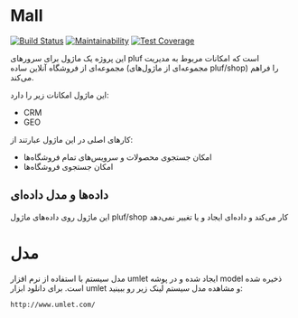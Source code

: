 # Mall

[![Build Status](https://travis-ci.org/pluf/mall.svg?branch=master)](https://travis-ci.org/pluf/mall)
[![Maintainability](https://api.codeclimate.com/v1/badges/11b07e98f9f800a8b55d/maintainability)](https://codeclimate.com/github/pluf/mall/maintainability)
[![Test Coverage](https://api.codeclimate.com/v1/badges/11b07e98f9f800a8b55d/test_coverage)](https://codeclimate.com/github/pluf/mall/test_coverage)


این پروژه یک ماژول برای سرورهای pluf است که امکانات مربوط به مدیریت مجموعه‌ای از فروشگاه آنلاین ساده (مجموعه‌ای از ماژول‌های pluf/shop) را فراهم می‌کند.

این ماژول امکانات زیر را دارد:

- CRM
- GEO

کارهای اصلی در این ماژول عبارتند از:

- امکان جستجوی محصولات و سرویس‌های تمام فروشگاه‌ها
- امکان جستجوی فروشگاه‌ها

## داده‌ها و مدل داده‌ای

این ماژول روی داده‌های ماژول pluf/shop کار می‌کند و داده‌ای ایجاد و یا تغییر نمی‌دهد

# مدل

مدل سیستم با استفاده از نرم افزار umlet ایجاد شده و در پوشه model ذخیره شده است. برای دانلود ابزار umlet و مشاهده مدل سیستم لینک زیر رو ببینید:

	http://www.umlet.com/

